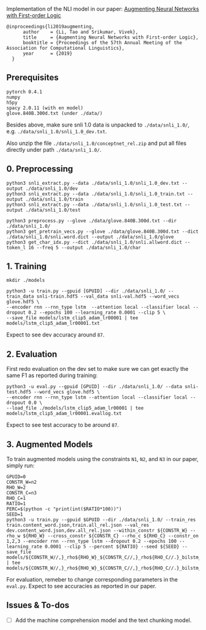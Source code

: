 Implementation of the NLI model in our paper: [Augmenting Neural Networks with First-order Logic](https://svivek.com/research/publications/li2019augmenting.pdf)
```
@inproceedings{li2019augmenting,
      author    = {Li, Tao and Srikumar, Vivek},
      title     = {Augmenting Neural Networks with First-order Logic},
      booktitle = {Proceedings of the 57th Annual Meeting of the Association for Computational Linguistics},
      year      = {2019}
  }
```

## Prerequisites
```
pytorch 0.4.1
numpy
h5py
spacy 2.0.11 (with en model)
glove.840B.300d.txt (under ./data/)
```
Besides above, make sure snli 1.0 data is unpacked to ```./data/snli_1.0/```, e.g. ```./data/snli_1.0/snli_1.0_dev.txt```.

Also unzip the file ```./data/snli_1.0/conceptnet_rel.zip``` and put all files directly under path ```./data/snli_1.0/```.

## 0. Preprocessing
```
python3 snli_extract.py --data ./data/snli_1.0/snli_1.0_dev.txt --output ./data/snli_1.0/dev
python3 snli_extract.py --data ./data/snli_1.0/snli_1.0_train.txt --output ./data/snli_1.0/train
python3 snli_extract.py --data ./data/snli_1.0/snli_1.0_test.txt --output ./data/snli_1.0/test

python3 preprocess.py --glove ./data/glove.840B.300d.txt --dir ./data/snli_1.0/
python3 get_pretrain_vecs.py --glove ./data/glove.840B.300d.txt --dict ./data/snli_1.0/snli.word.dict --output ./data/snli_1.0/glove
python3 get_char_idx.py --dict ./data/snli_1.0/snli.allword.dict --token_l 16 --freq 5 --output ./data/snli_1.0/char
```

## 1. Training
```
mkdir ./models

python3 -u train.py --gpuid [GPUID] --dir ./data/snli_1.0/ --train_data snli-train.hdf5 --val_data snli-val.hdf5 --word_vecs glove.hdf5 \
--encoder rnn --rnn_type lstm  --attention local --classifier local --dropout 0.2 --epochs 100 --learning_rate 0.0001 --clip 5 \
--save_file models/lstm_clip5_adam_lr00001 | tee models/lstm_clip5_adam_lr00001.txt
```
Expect to see dev accuracy around ```87```.

## 2. Evaluation
First redo evaluation on the dev set to make sure we can get exactly the same F1 as reported during training:
```
python3 -u eval.py --gpuid [GPUID] --dir ./data/snli_1.0/ --data snli-test.hdf5 --word_vecs glove.hdf5 \
--encoder rnn --rnn_type lstm --attention local --classifier local --dropout 0.0 \
--load_file ./models/lstm_clip5_adam_lr00001 | tee models/lstm_clip5_adam_lr00001.evallog.txt
```
Expect to see test accuracy to be around ```87```.


## 3. Augmented Models
To train augmented models using the constraints ```N1```, ```N2```, and ```N3``` in our paper, simply run:
```
GPUID=0
CONSTR_W=n2
RHO_W=2
CONSTR_C=n3
RHO_C=1
RATIO=1
PERC=$(python -c "print(int($RATIO*100))")
SEED=1
python3 -u train.py --gpuid $GPUID --dir ./data/snli_1.0/ --train_res train.content_word.json,train.all_rel.json --val_res dev.content_word.json,dev.all_rel.json --within_constr ${CONSTR_W} --rho_w ${RHO_W} --cross_constr ${CONSTR_C} --rho_c ${RHO_C} --constr_on 1,2,3 --encoder rnn --rnn_type lstm --dropout 0.2 --epochs 100 --learning_rate 0.0001 --clip 5 --percent ${RATIO} --seed ${SEED} --save_file models/${CONSTR_W//,}_rho${RHO_W}_${CONSTR_C//,}_rho${RHO_C//.}_bilstm_lr00001_perc${PERC}_seed${SEED} | tee models/${CONSTR_W//,}_rho${RHO_W}_${CONSTR_C//,}_rho${RHO_C//.}_bilstm_lr00001_perc${PERC}_seed${SEED}.txt
```

For evaluation, remeber to change corresponding parameters in the ```eval.py```. Expect to see accuracies as reported in our paper.


## Issues & To-dos
- [ ] Add the machine comprehension model and the text chunking model.